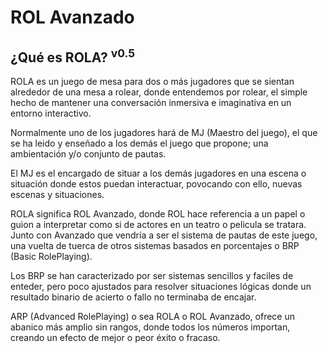 # ROL Avanzado
## ¿Qué es ROLA? <sup>v0.5</sup>

ROLA es un juego de mesa para dos o más jugadores que se sientan alrededor de una mesa a rolear, donde entendemos por rolear, el simple hecho de mantener una conversación inmersiva e imaginativa en un entorno interactivo.

Normalmente uno de los jugadores hará de MJ (Maestro del juego), el que se ha leido y enseñado a los demás el juego que propone; una ambientación y/o conjunto de pautas.

El MJ es el encargado de situar a los demás jugadores en una escena o situación donde estos puedan interactuar, povocando con ello, nuevas escenas y situaciones.

ROLA significa ROL Avanzado, donde ROL hace referencia a un papel o guion a interpretar como si de actores en un teatro o pelicula se tratara. Junto con Avanzado que vendría a ser el sistema de pautas de este juego, una vuelta de tuerca de otros sistemas basados en porcentajes o BRP (Basic RolePlaying).

Los BRP se han caracterizado por ser sistemas sencillos y faciles de enteder, pero poco ajustados para resolver situaciones lógicas donde un resultado binario de acierto o fallo no terminaba de encajar.

ARP (Advanced RolePlaying) o sea ROLA o ROL Avanzado, ofrece un abanico más amplio sin rangos, donde todos los números importan, creando un efecto de mejor o peor éxito o fracaso.

